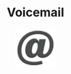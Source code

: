 <div style="text-align:center"><h1>Voicemail</h1><img src ="/app/src/main/res/mipmap-xhdpi/ic_launcher.png"
#Voicemail ![Voicemail Logo](/app/src/main/res/mipmap-hdpi/ic_launcher.png)


